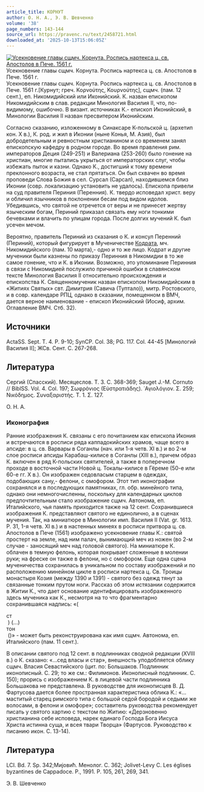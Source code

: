 ```yaml
---
article_title: КОРНУТ
author: О. Н. А., Э. В. Шевченко
volume: '38'
page_numbers: 143-144
source_url: https://pravenc.ru/text/2458721.html
downloaded_at: '2025-10-13T15:06:05Z'
---
```


[![Усекновение главы сщмч. Корнута. Роспись нартекса ц. св. Апостолов в Пече. 1561 г.](https://pravenc.ru/data/2019/08/11/1236501311/i200.jpg "Кликните для увеличения картинки")](https://pravenc.ru/data/2019/08/11/1236501311/i400.jpg)Усекновение главы сщмч. Корнута. Роспись нартекса ц. св. Апостолов в Пече. 1561 г.  
Усекновение главы сщмч. Корнута. Роспись нартекса ц. св. Апостолов в Пече. 1561 г.[Курнут; греч. Κορνούτης, Κουρνούτης], сщмч. (пам. 12 сент.), еп. Никомидийский или Иконийский. К. назван епископом Никомидийским в слав. редакции Минология Василия II, что, по-видимому, ошибочно. В визант. источниках К.- епископ Иконийский, в Минологии Василия II назван пресвитером Иконийским.

Согласно сказанию, изложенному в Синаксаре К-польской ц. (архетип кон. X в.), К. род. и жил в Иконии (ныне Конья, М. Азия), был добродетельным и ревностным христианином и со временем занял епископскую кафедру в родном городе. Во время правления рим. императоров Деция (249-251) и Валериана (253-260) было гонение на христиан, многие пытались укрыться от императорских слуг, чтобы избежать пыток и казни. Однако К., достигший к тому времени преклонного возраста, не стал прятаться. Он был схвачен во время проповеди Слова Божия в сел. Сурсал (Сарсал), находившемся близ Иконии (совр. локализацию установить не удалось). Епископа привели на суд правителя Периния (Перенния). К. твердо исповедал христ. веру и обличил язычников в поклонении бесам под видом идолов. Убедившись, что святой не отречется от веры и не принесет жертву языческим богам, Периний приказал связать ему ноги тонкими бечевками и влачить по улицам города. После долгих мучений К. был усечен мечом.

Вероятно, правитель Периний из сказания о К. и консул Перенний (Периний), который фигурирует в Мученичестве [Кодрата](https://pravenc.ru/text/Кодрата.html), мч. Никомидийского (пам. 10 марта),- одно и то же лицо. Кодрат и другие мученики были казнены по приказу Перинния в Никомидии в то же самое гонение, что и К. в Иконии. Возможно, это упоминание Перинния в связи с Никомидией послужило причиной ошибки в славянском тексте Минология Василия II относительно происхождения и епископства К. Священномученик назван епископом Никомидийским в «Житиях Святых» свт. Димитрия (Савича (Туптало)), митр. Ростовского, и в совр. календаре РПЦ, однако в сказании, помещенном в ВМЧ, дается верное наименование - епископ Иконийский (Иосиф, архим. Оглавление ВМЧ. Стб. 32).

## Источники

ActaSS. Sept. T. 4. P. 9-10; SynCP. Col. 38; PG. 117. Col. 44-45 [Минологий Василия II]; ЖСв. Сент. С. 267-268.

## Литература

Сергий (Спасский). Месяцеслов. Т. 3. С. 368-369; Sauget J.-M. Cornuto // BiblSS. Vol. 4. Col. 197; Σωφρόνιος (Εὐστρατιάδης). ῾Αγιολόγιον. Σ. 259; Νικόδημος. Συναξαριστής. Τ. 1. Σ. 127.

О. Н. А. 

### Иконография

Ранние изображения К. связаны с его почитанием как епископа Икония и встречаются в росписи ряда каппадокийских храмов, чаще всего в апсиде: в ц. св. Варвары в Соганлы (нач. или 1-я четв. XI в.) и во 2-м слое росписи апсиды Карабаш-килисе в Соганлы (XIII в.), причем образ К. включен в ряд К-польских святителей, а также в поперечном проходе в восточной части Новой ц. Токалы-килисе в Гёреме (50-е или 60-е гг. X в.). Он изображен седовласым старцем в одеждах, подобающих сану,- фелони, с омофором. Этот тип иконографии сохранялся и в последующих памятниках, гл. обр. минейного типа, однако они немногочисленны, поскольку для календарных циклов предпочтительным стало изображение сщмч. Автонома, еп. Италийского, чья память приходится также на 12 сент. Сохранившиеся изображения К. представляют святого не единолично, а в сценах мучения. Так, на миниатюре в Минологии имп. Василия II (Vat. gr. 1613. P. 31, 1-я четв. XI в.) и в настенных минеях в росписи притвора ц. св. Апостолов в Пече (1561) изображено усекновение главы К.: святой простерт на земле, над ним палач, вынимающий меч из ножен (во 2-м случае - заносящий меч над головой святого). На миниатюре К. облачен в темную фелонь, которая покрывает сложенные в молении руки; на фреске он также в фелони, но с омофором. Еще одна сцена мученичества сохранилась в уникальном по составу изображений и по расположению минейном цикле в росписи нартекса ц. Св. Троицы монастыря Козия (между 1390 и 1391) - святого без одежд тянут за связанные тонким прутом ноги. Рассказ об этом истязании содержится в Житии К., что дает основание идентифицировать изображенного здесь мученика как К., несмотря на то что фрагментарно сохранившаяся надпись: «(<div class="cu">ст</div> ) (...)<div class="cu">тон</div> ()» - может быть реконструирована как имя сщмч. Автонома, еп. Италийского (пам. 11 сент.).

В описании святого под 12 сент. в подлинниках сводной редакции (XVIII в.) о К. сказано: «…сед власы и стар», внешность уподобляется облику сщмч. Власия Севастийского (цит. по: Большаков. Подлинник иконописный. С. 29; то же см.: Филимонов. Иконописный подлинник. С. 150); прорись с изображением К. в лицевой части подлинника Большакова не представлена. В руководстве для иконописцев В. Д. Фартусова дается более пространная характеристика облика К.: «…маститый старец римского типа с большой седой бородой и седыми же волосами, в фелони и омофоре»; составитель руководства рекомендует писать у святого хартию с текстом по Житию: «Дерзновенно христианина себе исповеда, нарек единаго Господа Бога Иисуса Христа истинна суща, и всея твари Творца» (Фартусов. Руководство к писанию икон. С. 13-14).

## Литература

LCI. Bd. 7. Sp. 342;Миjовић. Менолог. С. 362; Jolivet-Levy C. Les églises byzantines de Cappadoce. P., 1991. P. 105, 261, 269, 341.

Э. В. Шевченко
